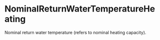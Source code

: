 NominalReturnWaterTemperatureHeating
====================================

Nominal return water temperature (refers to nominal heating capacity).
